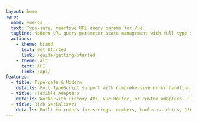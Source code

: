 ```yaml
---
layout: home
hero:
  name: vue-qs
  text: Type‑safe, reactive URL query params for Vue
  tagline: Modern URL query parameter state management with full type safety, error handling, and clean architecture.
  actions:
    - theme: brand
      text: Get Started
      link: /guide/getting-started
    - theme: alt
      text: API
      link: /api/
features:
  - title: Type‑safe & Modern
    details: Full TypeScript support with comprehensive error handling and clean architecture using modern Vue 3 patterns.
  - title: Flexible Adapters
    details: Works with History API, Vue Router, or custom adapters. Clean separation of concerns with dependency injection.
  - title: Rich Serializers
    details: Built-in codecs for strings, numbers, booleans, dates, JSON, arrays, and enums with custom serialization support.
---
```

